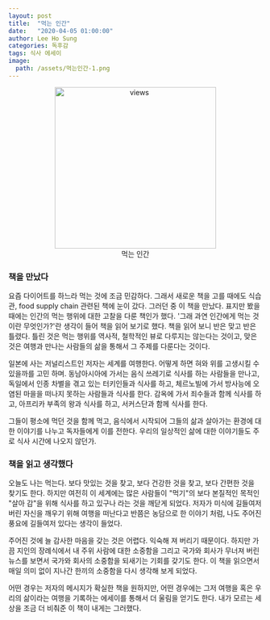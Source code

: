 ```yaml
---
layout: post
title:  "먹는 인간"
date:   "2020-04-05 01:00:00"
author: Lee Ho Sung
categories: 독후감
tags: 식사 에세이
image:
  path: /assets/먹는인간-1.png
---
```


<center>
        <figure>
                <img src="http://blog.novice.io/assets/먹는인간-1.png" width="320" alt="views">
                <figcaption>먹는 인간</figcaption>
        </figure>
</center>

### 책을 만났다

요즘 다이어트를 하느라 먹는 것에 조금 민감하다. 그래서 새로운 책을 고를 때에도 식습관, food supply chain 관련된 책에 눈이 갔다. 그러던 중 이 책을 만났다. 표지만 봤을 때에는 인간의 먹는 행위에 대한 고찰을 다룬 책인가 했다. '그래 과연 인간에게 먹는 것이란 무엇인가?'란 생각이 들어 책을 읽어 보기로 했다. 책을 읽어 보니 반은 맞고 반은 틀렸다. 틀린 것은 먹는 행위를 역사적, 철학적인 뷰로 다루지는 않는다는 것이고, 맞은 것은 여행과 만나는 사람들의 삶을 통해서 그 주제를 다룬다는 것이다. 

일본에 사는 저널리스트인 저자는 세계를 여행한다. 어떻게 하면 혀와 위를 고생시킬 수 있을까를 고민 하며. 동남아시아에 가서는 음식 쓰레기로 식사를 하는 사람들을 만나고, 독일에서 인종 차별을 겪고 있는 터키인들과 식사를 하고, 체르노빌에 가서 방사능에 오염된 마을을 떠나지 못하는 사람들과 식사를 한다. 감옥에 가서 죄수들과 함께 식사를 하고, 아프리카 부족의 왕과 식사를 하고, 서커스단과 함께 식사를 한다.  

그들이 평소에 먹던 것을 함께 먹고, 음식에서 시작되어 그들의 삶과 살아가는 환경에 대한 이야기를 나누고 독자들에게 이를 전한다. 우리의 일상적인 삶에 대한 이야기들도 주로 식사 시간에 나오지 않던가. 

### 책을 읽고 생각했다

오늘도 나는 먹는다. 보다 맛있는 것을 찾고, 보다 건강한 것을 찾고, 보다 간편한 것을 찾기도 한다. 하지만 여전히 이 세계에는 많은 사람들이 "먹기"의 보다 본질적인 목적인 "살아 감"을 위해 식사를 하고 있구나 라는 것을 깨닫게 되었다. 저자가 미식에 길들여저 버린 자신을 깨우기 위해 여행을 떠난다고 반쯤은 농담으로 한 이야기 처럼, 나도 주어진 풍요에 길들여저 있다는 생각이 들었다.

주어진 것에 늘 감사한 마음을 갖는 것은 어렵다. 익숙해 져 버리기 때문이다. 하지만 가끔 지인의 장례식에서 내 주위 사람에 대한 소중함을 그리고 국가와 회사가 무너져 버린 뉴스를 보면서 국가와 회사의 소중함을 되새기는 기회를 갖기도 한다. 이 책을 읽으면서 매일 의미 없이 지나간 한끼의 소중함을 다시 생각해 보게 되었다.

어떤 경우는 저자의 메시지가 확실한 책을 원하지만, 어떤 경우에는 그저 여행을 혹은 우리의 삶이라는 여행을 기록하는 에세이를 통해서 더 울림을 얻기도 한다. 내가 모르는 세상을 조금 더 비춰준 이 책이 내게는 그러했다.